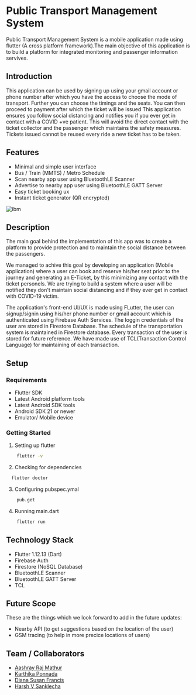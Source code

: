 
# Public Transport Management System

Public Transport Management System is a mobile application made using flutter (A cross platform framework).The main objective of this application is to build a platform for integrated monitoring and passenger information servives. 


## Introduction

This application can be used by signing up using your gmail account or phone number after which you have the access to choose the mode of transport. Further you can choose the timings and the seats. You can then proceed to payment after which the ticket will be issued
This application ensures you follow social distancing and notifies you if you ever get in contact with a COVID +ve patient.
This will avoid the direct contact with the ticket collector and the passenger which maintains the safety measures. Tickets issued cannot be reused every ride a new ticket has to be taken.

## Features

- Minimal and simple user interface
- Bus / Train (MMTS) / Metro Schedule
- Scan nearby app user using BluetoothLE Scanner
- Advertise to nearby app user using BluetoothLE GATT Server
- Easy ticket booking ux
- Instant ticket generator (QR encrypted)

![ibm](https://user-images.githubusercontent.com/44742284/85989742-93311f80-ba0e-11ea-80ac-b0ed1d4bd3b5.gif)

## Description
 
The main goal behind the implementation of this app was to create a platform to provide protection and to maintain the social distance between the passengers.

We managed to achive this goal by developing an application (Mobile application) where a user can book and reserve his/her seat prior to the journey and generating an E-Ticket, by this minimizing any contact with the ticket personels. We are trying to build a system where a user will be notified they don't maintain social distancing and if they ever get in contact with COVID-19 victim.

The application's front-end UI/UX is made using FLutter, the user can signup/signin using his/her phone number or gmail account which is authenticated using Firebase Auth Services. The loggin credentials of the user are stored in Firestore Database. The schedule of the transportation system is maintained in Firestore database. Every transaction of the user is stored for future reference. We have made use of TCL(Transaction Control Language) for maintaining of each transaction.

## Setup
### Requirements

- Flutter SDK
- Latest Android platform tools
- Latest Android SDK tools
- Android SDK 21 or newer
- Emulator/ Mobile device

### Getting Started

1. Setting up flutter

```sh
    flutter -v
  ```

 2. Checking for dependencies
 
  ```sh
    flutter doctor
  ```
  
3. Configuring pubspec.ymal

```sh
    pub.get
  ```

4. Running main.dart

```sh
    flutter run
  ```
  
## Technology Stack

- Flutter 1.12.13 (Dart)
- Firebase Auth
- Firestore (NoSQL Database)
- BluetoothLE Scanner
- BluetoothLE GATT Server
- TCL

## Future Scope

These are the things which we look forward to add in the future updates:

- Nearby API (to get suggestions based on the location of the user)
- GSM tracing (to help in more precice locations of users)

## Team / Collaborators
- [Aashray Raj Mathur](https://github.com/aashrayrajm)
- [Karthika Ponnada](https://github.com/karthika251199)
- [Diana Susan Francis](https://github.com/Diana-999)
- [Harsh V Sanklecha](https://github.com/Harsh-Sanklecha)
